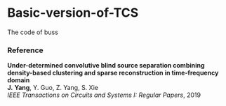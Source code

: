 # Basic-version-of-TCS
The code of buss
### Reference
<b>Under-determined convolutive blind source separation combining density-based
clustering and sparse reconstruction in time-frequency domain</b><br>
<b>J.</b> <b>Yang</b>, Y. Guo, Z. Yang, S. Xie<br>
<i>IEEE Transactions on Circuits and Systems I: Regular Papers</i>,
2019<br>
